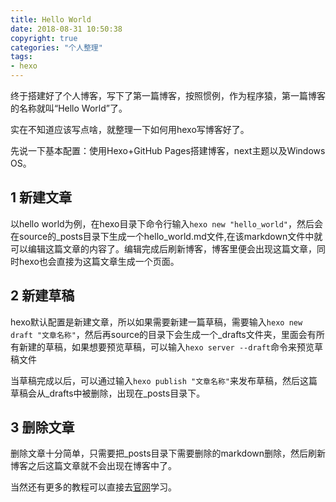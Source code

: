 ```yaml
---
title: Hello World
date: 2018-08-31 10:50:38
copyright: true
categories: "个人整理"
tags:
- hexo
---
```

终于搭建好了个人博客，写下了第一篇博客，按照惯例，作为程序猿，第一篇博客的名称就叫“Hello World”了。

实在不知道应该写点啥，就整理一下如何用hexo写博客好了。

先说一下基本配置：使用Hexo+GitHub Pages搭建博客，next主题以及Windows OS。
<!-- more -->
## 1 新建文章
以hello world为例，在hexo目录下命令行输入```hexo new "hello_world"```，然后会在source的_posts目录下生成一个hello_world.md文件,在该markdown文件中就可以编辑这篇文章的内容了。编辑完成后刷新博客，博客里便会出现这篇文章，同时hexo也会直接为这篇文章生成一个页面。
## 2 新建草稿
hexo默认配置是新建文章，所以如果需要新建一篇草稿，需要输入```hexo new draft "文章名称"```，然后再source的目录下会生成一个_drafts文件夹，里面会有所有新建的草稿，如果想要预览草稿，可以输入```hexo server --draft```命令来预览草稿文件

当草稿完成以后，可以通过输入```hexo publish "文章名称"```来发布草稿，然后这篇草稿会从_drafts中被删除，出现在_posts目录下。
## 3 删除文章
删除文章十分简单，只需要把_posts目录下需要删除的markdown删除，然后刷新博客之后这篇文章就不会出现在博客中了。

当然还有更多的教程可以直接去<a href="https://hexo.io/zh-cn/docs/writing.html" target="_blank">官网</a>学习。